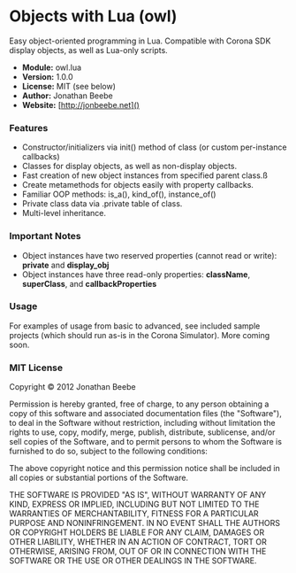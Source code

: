 Objects with Lua (owl)
======================

Easy object-oriented programming in Lua. Compatible with Corona SDK display objects, as well as Lua-only scripts.

* **Module:** owl.lua
* **Version:** 1.0.0
* **License:** MIT (see below)
* **Author:** Jonathan Beebe
* **Website:** [http://jonbeebe.net]()

### Features

* Constructor/initializers via init() method of class (or custom per-instance callbacks)
* Classes for display objects, as well as non-display objects.
* Fast creation of new object instances from specified parent class.ß
* Create metamethods for objects easily with property callbacks.
* Familiar OOP methods: is_a(), kind_of(), instance_of()
* Private class data via .private table of class.
* Multi-level inheritance.

### Important Notes

* Object instances have two reserved properties (cannot read or write): **private** and **display_obj**
* Object instances have three read-only properties: **className**, **superClass**, and **callbackProperties**

### Usage

For examples of usage from basic to advanced, see included sample projects (which should run as-is in the Corona Simulator). More coming soon.


### MIT License

Copyright &copy; 2012 Jonathan Beebe

Permission is hereby granted, free of charge, to any person obtaining a copy of this software and associated documentation files (the "Software"), to deal in the Software without restriction, including without limitation the rights to use, copy, modify, merge, publish, distribute, sublicense, and/or sell copies of the Software, and to permit persons to whom the Software is furnished to do so, subject to the following conditions:

The above copyright notice and this permission notice shall be included in all copies or substantial portions of the Software.

THE SOFTWARE IS PROVIDED "AS IS", WITHOUT WARRANTY OF ANY KIND, EXPRESS OR IMPLIED, INCLUDING BUT NOT LIMITED TO THE WARRANTIES OF MERCHANTABILITY, FITNESS FOR A PARTICULAR PURPOSE AND NONINFRINGEMENT. IN NO EVENT SHALL THE AUTHORS OR COPYRIGHT HOLDERS BE LIABLE FOR ANY CLAIM, DAMAGES OR OTHER LIABILITY, WHETHER IN AN ACTION OF CONTRACT, TORT OR OTHERWISE, ARISING FROM, OUT OF OR IN CONNECTION WITH THE SOFTWARE OR THE USE OR OTHER DEALINGS IN THE SOFTWARE.